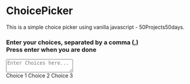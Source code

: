 # ChoicePicker
This is a simple choice picker using vanilla javascript - 50Projects50days.
<!DOCTYPE html>
<html lang="en">
<head>
    <meta charset="UTF-8">
    <meta http-equiv="X-UA-Compatible" content="IE=edge">
    <meta name="viewport" content="width=device-width, initial-scale=1.0">
    <link rel="stylesheet" href="main.css">
    <title>Random Choice Picker</title>
</head>
<body>
  <div class="container">
    <h3>Enter your choices, separated by a comma (,)
    <br>Press enter when you are done</h3>
    <textarea placeholder="Enter Choices here..." id="textarea"></textarea>
    <div id="tags">
        <span class="tag">Choice 1</span>
        <span class="tag">Choice 2</span>
        <span class="tag">Choice 3</span>
    </div>    

  </div>
    <script src="main.js"></script>
</body>
</html>
